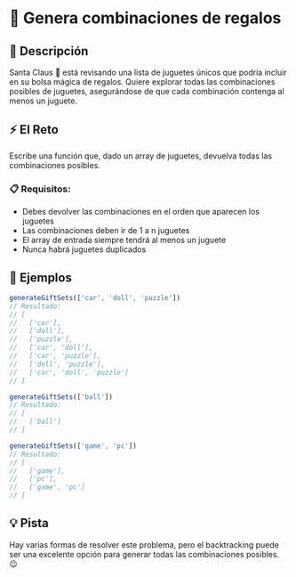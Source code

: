 # 🎁 Genera combinaciones de regalos

## 📝 Descripción

Santa Claus 🎅 está revisando una lista de juguetes únicos que podría incluir en su bolsa mágica de regalos. Quiere explorar todas las combinaciones posibles de juguetes, asegurándose de que cada combinación contenga al menos un juguete.

## ⚡ El Reto

Escribe una función que, dado un array de juguetes, devuelva todas las combinaciones posibles.

### 📋 Requisitos:
- Debes devolver las combinaciones en el orden que aparecen los juguetes
- Las combinaciones deben ir de 1 a n juguetes
- El array de entrada siempre tendrá al menos un juguete
- Nunca habrá juguetes duplicados

## 🌟 Ejemplos

```javascript
generateGiftSets(['car', 'doll', 'puzzle'])
// Resultado:
// [
//   ['car'],
//   ['doll'],
//   ['puzzle'],
//   ['car', 'doll'],
//   ['car', 'puzzle'],
//   ['doll', 'puzzle'],
//   ['car', 'doll', 'puzzle']
// ]

generateGiftSets(['ball'])
// Resultado:
// [
//   ['ball']
// ]

generateGiftSets(['game', 'pc'])
// Resultado:
// [
//   ['game'],
//   ['pc'],
//   ['game', 'pc']
// ]
```

## 💡 Pista
Hay varias formas de resolver este problema, pero el backtracking puede ser una excelente opción para generar todas las combinaciones posibles. 😉
